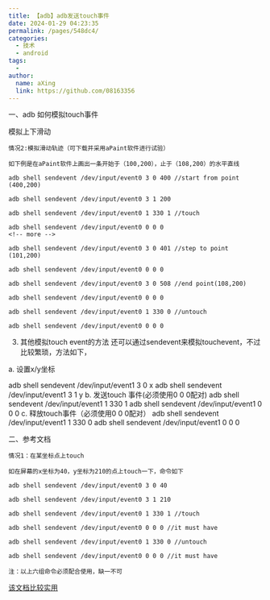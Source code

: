 ```yaml
---
title: 【adb】adb发送touch事件
date: 2024-01-29 04:23:35
permalink: /pages/548dc4/
categories:
  - 技术
  - android
tags:
  - 
author: 
  name: aXing
  link: https://github.com/08163356
---
```


一、adb 如何模拟touch事件

模拟上下滑动

```
情况2:模拟滑动轨迹（可下载并采用aPaint软件进行试验）

如下例是在aPaint软件上画出一条开始于（100,200），止于（108,200）的水平直线

adb shell sendevent /dev/input/event0 3 0 400 //start from point (400,200)

adb shell sendevent /dev/input/event0 3 1 200

adb shell sendevent /dev/input/event0 1 330 1 //touch

adb shell sendevent /dev/input/event0 0 0 0
<!-- more -->

adb shell sendevent /dev/input/event0 3 0 401 //step to point (101,200)

adb shell sendevent /dev/input/event0 0 0 0

adb shell sendevent /dev/input/event0 3 0 508 //end point(108,200)

adb shell sendevent /dev/input/event0 0 0 0

adb shell sendevent /dev/input/event0 1 330 0 //untouch

adb shell sendevent /dev/input/event0 0 0 0
```



3. 其他模拟touch event的方法
还可以通过sendevent来模拟touchevent，不过比较繁琐，方法如下，

a. 设置x/y坐标

adb shell sendevent /dev/input/event1 3 0 x
adb shell sendevent /dev/input/event1 3 1 y
b. 发送touch 事件(必须使用0 0 0配对)
adb shell sendevent /dev/input/event1 1 330 1
adb shell sendevent /dev/input/event1 0 0 0
c.  释放touch事件（必须使用0 0 0配对）
adb shell sendevent /dev/input/event1 1 330 0
adb shell sendevent /dev/input/event1 0 0 0 

二、参考文档

```
情况1：在某坐标点上touch

如在屏幕的x坐标为40，y坐标为210的点上touch一下，命令如下

adb shell sendevent /dev/input/event0 3 0 40

adb shell sendevent /dev/input/event0 3 1 210

adb shell sendevent /dev/input/event0 1 330 1 //touch

adb shell sendevent /dev/input/event0 0 0 0 //it must have

adb shell sendevent /dev/input/event0 1 330 0 //untouch

adb shell sendevent /dev/input/event0 0 0 0 //it must have

注：以上六组命令必须配合使用，缺一不可
```

[该文档比较实用](https://blog.csdn.net/jgw2008/article/details/52913543?spm=1001.2101.3001.6650.2&utm_medium=distribute.pc_relevant.none-task-blog-2%7Edefault%7ECTRLIST%7ERate-2.pc_relevant_antiscan&depth_1-utm_source=distribute.pc_relevant.none-task-blog-2%7Edefault%7ECTRLIST%7ERate-2.pc_relevant_antiscan&utm_relevant_index=5)